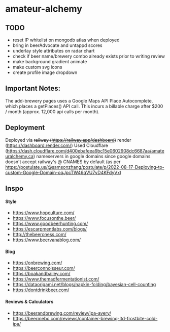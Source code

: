 # amateur-alchemy

## TODO
- reset IP whitelist on mongodb atlas when deployed
- bring in beerAdvocate and untappd scores
- underlay style attributes on radar chart
- check if beer name/brewery combo already exists prior to writing review
- make background gradient animate
- make custom svg icons
- create profile image dropdown

## Important Notes:
The add-brewery pages uses a Google Maps API Place Autocomplete, which places a getPlaces() API call.  This incurs a billable charge after $200 / month (approx. 12,000 api calls per month).

## Deployment
Deployed via ~~railway (https://railway.app/dashboard)~~ render (https://dashboard.render.com/)
Used Cloudflare (https://dash.cloudflare.com/d400ebafeea9bc15e0602908dc6687aa/amateuralchemy.ca) nameservers in google domains since google domains doesn't accept railway's @ CNAMES by default (as per https://postulate.us/@samsonzhang/postulate/p/2022-08-17-Deploying-to-custom-Google-Domain-oqJpcTW46qVU7vD4KFdyVx)

## Inspo
#### Style
- https://www.hopculture.com/ 
- https://www.focusonthe.beer/
- https://www.goodbeerhunting.com/ 
- https://escarpmentlabs.com/blogs/
- http://thebeeroness.com/ 
- https://www.beervanablog.com/ 
#### Blog
- https://onbrewing.com/
- https://beerconnoisseur.com/
- https://boakandbailey.com/ 
- https://www.themadfermentationist.com/
- https://dataorigami.net/blogs/napkin-folding/bayesian-cell-counting
- https://dontdrinkbeer.com/ 
#### Reviews & Calculators
- https://beerandbrewing.com/review/ipa-avery/
- https://beermebc.com/reviews/container-brewing-ltd-frostbite-cold-ipa/